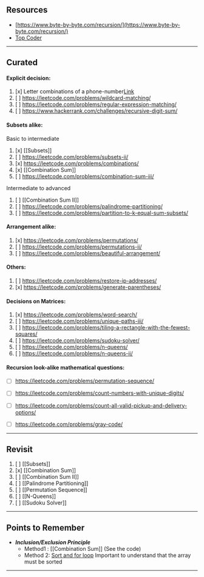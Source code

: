 ## Resources
- [https://www.byte-by-byte.com/recursion/](https://www.byte-by-byte.com/recursion/)
- [Top Coder](https://www.topcoder.com/community/competitive-programming/tutorials/an-introduction-to-recursion-part-1/)



---


## Curated

#### Explicit decision:
1. [x] Letter combinations of a phone-number[Link](https://leetcode.com/problems/letter-combinations-of-a-phone-number/)
2. [ ] https://leetcode.com/problems/wildcard-matching/
3. [ ] https://leetcode.com/problems/regular-expression-matching/
4. [ ] https://www.hackerrank.com/challenges/recursive-digit-sum/


#### Subsets alike:
Basic to intermediate
1. [x] [[Subsets]]
1. [ ] https://leetcode.com/problems/subsets-ii/
1. [x] https://leetcode.com/problems/combinations/
1. [x] [[Combination Sum]]
1. [ ] https://leetcode.com/problems/combination-sum-iii/


Intermediate to advanced
1. [ ] [[Combination Sum II]]
1. [ ] https://leetcode.com/problems/palindrome-partitioning/
1. [ ] https://leetcode.com/problems/partition-to-k-equal-sum-subsets/


#### Arrangement alike:
1. [x] https://leetcode.com/problems/permutations/
1. [ ] https://leetcode.com/problems/permutations-ii/
1. [ ] https://leetcode.com/problems/beautiful-arrangement/


#### Others:
1. [ ] https://leetcode.com/problems/restore-ip-addresses/
1. [x] https://leetcode.com/problems/generate-parentheses/


#### Decisions on Matrices:
1. [x] https://leetcode.com/problems/word-search/
1. [ ] https://leetcode.com/problems/unique-paths-iii/
1. [ ] https://leetcode.com/problems/tiling-a-rectangle-with-the-fewest-squares/
1. [ ] https://leetcode.com/problems/sudoku-solver/
1. [ ] https://leetcode.com/problems/n-queens/
1. [ ] https://leetcode.com/problems/n-queens-ii/


#### Recursion look-alike mathematical questions:
- [ ] https://leetcode.com/problems/permutation-sequence/
- [ ] https://leetcode.com/problems/count-numbers-with-unique-digits/
- [ ] https://leetcode.com/problems/count-all-valid-pickup-and-delivery-options/
- [ ] https://leetcode.com/problems/gray-code/



---

## Revisit

1. [ ] [[Subsets]]
2. [x] [[Combination Sum]]
3. [ ] [[Combination Sum II]]
4. [ ] [[Palindrome Partitioning]]
5. [ ] [[Permutation Sequence]]
6. [ ] [[N-Queens]]
7. [ ] [[Sudoku Solver]]

---

## Points to Remember

- ***Inclusion/Exclusion Principle***
	- Method1 : [[Combination Sum]] (See the code)
	- Method 2:  [Sort and for loop](https://leetcode.com/problems/combination-sum/discuss/16502/A-general-approach-to-backtracking-questions-in-Java-(Subsets-Permutations-Combination-Sum-Palindrome-Partitioning)) Important to understand that the array must be sorted


---
